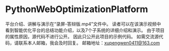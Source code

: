 # PythonWebOptimizationPlatform
平台介绍、讲解与演示在“录屏-答辩版.mp4”文件中。
读者可以在该演示视频中看到智能优化平台的总结功能介绍，以及7个子系统的详细介绍和演示。
由于项目的属性原因，源代码不进行公开。
因此只公开此项目的示例代码。
如需交流源代码，请联系本人邮箱，我会及时回复。
邮箱地址：xupengwen0411@163.com
